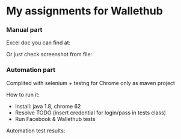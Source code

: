 
# My assignments for Wallethub 

### Manual part

Excel doc you can find at: 

Or just check screenshot from file:

### Automation part

Complited with selenium + testng for Chrome only as maven project

How to run it:

* Install: java 1.8, chrome 62
* Resolve TODO (insert credential for login/pass in tests class)
* Run Facebook & Wallethub tests

Automation test results:

